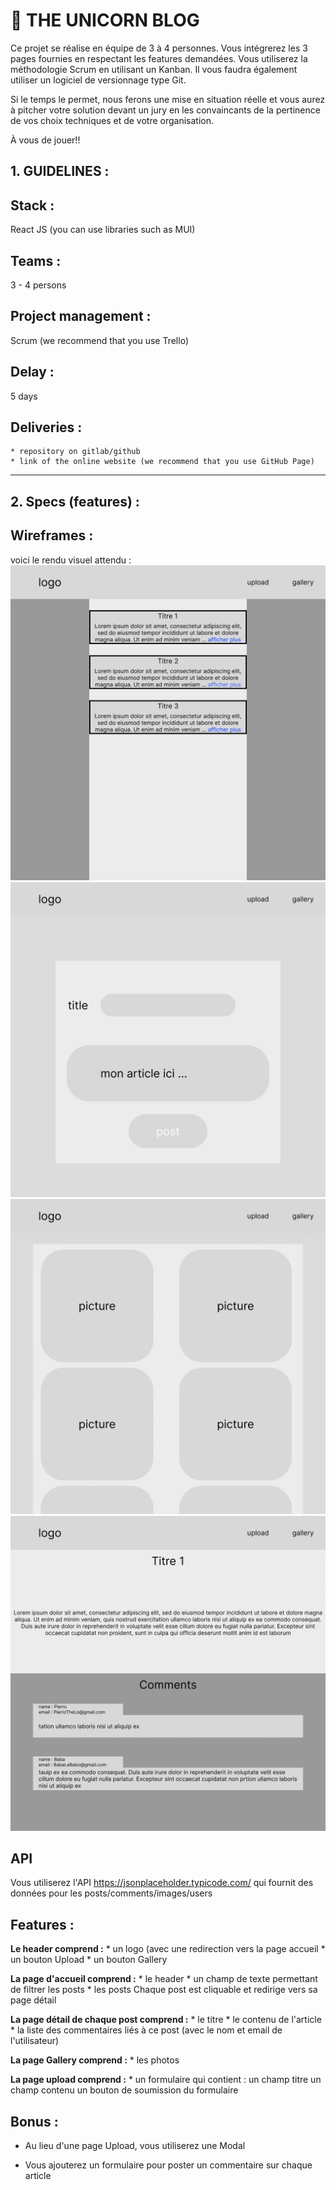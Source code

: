 # 🦄 THE UNICORN BLOG

Ce projet se réalise en équipe de 3 à 4 personnes.
Vous intégrerez les 3 pages fournies en respectant les features demandées.
Vous utiliserez la méthodologie Scrum en utilisant un Kanban.
Il vous faudra également utiliser un logiciel de versionnage type Git.

Si le temps le permet, nous ferons une mise en situation réelle et vous aurez à pitcher votre solution devant un jury en les convaincants de la pertinence de vos choix techniques et de votre organisation.

À vous de jouer!!

## 1. GUIDELINES :

## Stack :
React JS (you can use libraries such as MUI)

## Teams :
3 - 4 persons

## Project management :
Scrum (we recommend that you use Trello)

## Delay :
5 days

## Deliveries :
    * repository on gitlab/github
    * link of the online website (we recommend that you use GitHub Page)

______

## 2. Specs (features) :

## Wireframes :
voici le rendu visuel attendu :
![wireframe1](./React-1.png)
![wireframe2](./React-2.png)
![wireframe3](./React-3.png)
![wireframe4](./React-4.png)


## API

Vous utiliserez l'API https://jsonplaceholder.typicode.com/ qui fournit des données pour les posts/comments/images/users

## Features :
**Le header comprend :**
    * un logo (avec une redirection vers la page accueil
    * un bouton Upload
    * un bouton Gallery

**La page d'accueil comprend :**
    * le header
    * un champ de texte permettant de filtrer les posts
    * les posts 
        Chaque post est cliquable et redirige vers sa page détail

**La page détail de chaque post comprend :**
    * le titre 
    * le contenu de l'article
    * la liste des commentaires liés à ce post (avec le nom et email de l'utilisateur)
        
**La page Gallery comprend :**
    * les photos
    
**La page upload comprend :**
    * un formulaire qui contient :
        un champ titre
        un champ contenu
        un bouton de soumission du formulaire


## Bonus :

* Au lieu d'une page Upload, vous utiliserez une Modal

* Vous ajouterez un formulaire pour poster un commentaire sur chaque article